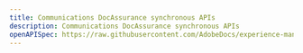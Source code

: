 ```yaml
---
title: Communications DocAssurance synchronous APIs
description: Communications DocAssurance synchronous APIs
openAPISpec: https://raw.githubusercontent.com/AdobeDocs/experience-manager-forms-cloud-service-developer-reference/main/src/swagger-specs/docassurance.yaml  
--- 
```


